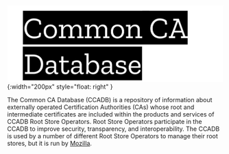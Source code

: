 ![CCADB](images/big-logo.png){:width="200px" style="float: right" }

The Common CA Database (CCADB) is a repository of information about
externally operated Certification Authorities (CAs) whose root and
intermediate certificates are included within 
the products and services of CCADB Root Store Operators.
Root Store Operators participate in the CCADB to improve security,
transparency, and interoperability.
The CCADB is used by a number of different
Root Store Operators to manage their root stores, but it is run by
[Mozilla](https://www.mozilla.org/mission/).

